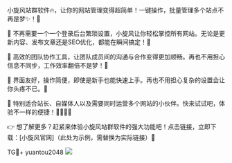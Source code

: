 小旋风站群软件🔥，让你的网站管理变得超简单！一键操作，批量管理多个站点不再是梦✨！🚀

👀 不再需要一个一个登录后台繁琐设置，小旋风让你轻松掌控所有网站。无论是更新内容、发布文章还是SEO优化，都能在瞬间搞定！🔧

🌟 高效的团队协作工具，让团队成员间的沟通与合作变得更加顺畅。再也不用担心信息不同步，工作效率翻倍不是梦！👥

🌈 界面友好，操作简便，即使是新手也能快速上手。再也不用担心复杂的设置会让你头疼不已。🎉

🎯 特别适合站长、自媒体人以及需要同时运营多个网站的小伙伴。快来试试吧，体验不一样的便捷！👨‍💻👩‍💻

👉 想了解更多？赶紧来体验小旋风站群软件的强大功能吧！点击链接，立即下载：[小旋风官网]（此处为示例，需替换为实际链接）🔗

TG💪+ yuantou2048  ![](https://github.com/user-attachments/assets/42a5a4a5-fea9-4a1d-8aa0-73e57e430cca)